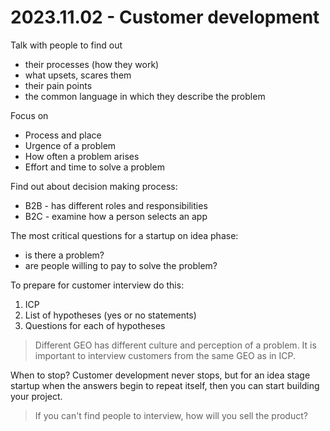 # 2023.11.02 - Customer development

Talk with people to find out

* their processes (how they work)
* what upsets, scares them
* their pain points
* the common language in which they describe the problem

Focus on

* Process and place
* Urgence of a problem
* How often a problem arises
* Effort and time to solve a problem

Find out about decision making process:

* B2B - has different roles and responsibilities
* B2C - examine how a person selects an app

The most critical questions for a startup on idea phase:

* is there a problem?
* are people willing to pay to solve the problem?

To prepare for customer interview do this:

1. ICP
2. List of hypotheses (yes or no statements)
3. Questions for each of hypotheses

> Different GEO has different culture and perception of a problem. It is important to interview customers from the same GEO as in ICP.

When to stop? Customer development never stops, but for an idea stage startup when the answers begin to repeat itself, then you can start building your project.

> If you can't find people to interview, how will you sell the product?
